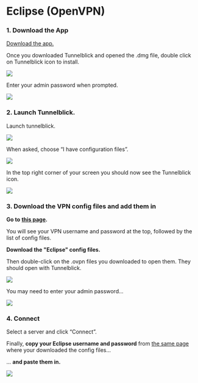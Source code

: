 # Eclipse \(OpenVPN\)

### 1. Download the App

[Download the app.](https://wannaflix.com/dl.php?type=d&id=13)

Once you downloaded Tunnelblick and opened the .dmg file, double click on Tunnelblick icon to install.

![](https://s3.amazonaws.com/helpscout.net/docs/assets/54506bb4e4b09c5ca725192d/images/561aa52c9033600a7a36d023/file-LLt36y2Qta.png)

Enter your admin password when prompted.

![](https://s3.amazonaws.com/helpscout.net/docs/assets/54506bb4e4b09c5ca725192d/images/561aa5a7c697916fa4a838df/file-WVsjQiK4qo.png)

### 2. Launch Tunnelblick.

Launch tunnelblick.

![](https://s3.amazonaws.com/helpscout.net/docs/assets/54506bb4e4b09c5ca725192d/images/561aa5cfc697916fa4a838e0/file-5FU0LDnWZw.png)

When asked, choose “I have configuration files”.

![](https://s3.amazonaws.com/helpscout.net/docs/assets/54506bb4e4b09c5ca725192d/images/561aa61ac697916fa4a838e1/file-tha7I6oQoT.png)

In the top right corner of your screen you should now see the Tunnelblick icon.

![](https://s3.amazonaws.com/helpscout.net/docs/assets/54506bb4e4b09c5ca725192d/images/561aa6ccc697916fa4a838e2/file-minH0rUV0w.png)

### 3. Download the VPN config files and add them in 

**Go to** [**this page**](https://wannaflix.com/eclipse.php)**.**

You will see your VPN username and password at the top, followed by the list of config files.

**Download the "Eclipse" config files.**

Then double-click on the .ovpn files you downloaded to open them. They should open with Tunnelblick.

![](https://s3.amazonaws.com/helpscout.net/docs/assets/54506bb4e4b09c5ca725192d/images/561aa888c697916fa4a838e3/file-fxHXqPWZZb.png)

You may need to enter your admin password...

![](https://s3.amazonaws.com/helpscout.net/docs/assets/54506bb4e4b09c5ca725192d/images/561aa8b1c697916fa4a838e4/file-RWP3sYX7Zm.png)

### 4. Connect

Select a server and click “Connect”.

Finally, **copy your Eclipse username and password** from [the same page](https://wannaflix.com/eclipse.php) where your downloaded the config files...

... **and paste them in.**

![](https://s3.amazonaws.com/helpscout.net/docs/assets/54506bb4e4b09c5ca725192d/images/561aa8339033600a7a36d024/file-U4SJerSiJj.png)

